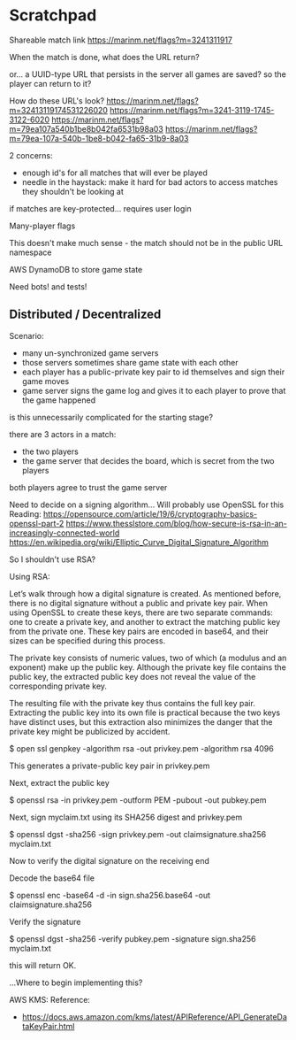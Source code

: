 # Scratchpad

Shareable match link
https://marinm.net/flags?m=3241311917


When the match is done, what does the URL return?

or... a UUID-type URL that persists in the server
all games are saved?
so the player can return to it?

How do these URL's look?
https://marinm.net/flags?m=32413119174531226020
https://marinm.net/flags?m=3241-3119-1745-3122-6020
https://marinm.net/flags?m=79ea107a540b1be8b042fa6531b98a03
https://marinm.net/flags?m=79ea-107a-540b-1be8-b042-fa65-31b9-8a03


2 concerns:
- enough id's for all matches that will ever be played
- needle in the haystack: make it hard for bad actors to access matches they shouldn't be looking at

if matches are key-protected...
requires user login


Many-player flags

This doesn't make much sense - the match should not be in the public URL namespace


AWS DynamoDB to store game state

Need bots! and tests!

## Distributed / Decentralized

Scenario:
- many un-synchronized game servers
- those servers sometimes share game state with each other
- each player has a public-private key pair to id themselves and sign their game moves
- game server signs the game log and gives it to each player to prove that the game happened

is this unnecessarily complicated for the starting stage?

there are 3 actors in a match:
- the two players
- the game server that decides the board, which is secret from the two players

both players agree to trust the game server

Need to decide on a signing algorithm...
Will probably use OpenSSL for this
Reading:
https://opensource.com/article/19/6/cryptography-basics-openssl-part-2
https://www.thesslstore.com/blog/how-secure-is-rsa-in-an-increasingly-connected-world
https://en.wikipedia.org/wiki/Elliptic_Curve_Digital_Signature_Algorithm

So I shouldn't use RSA?


Using RSA:

Let’s walk through how a digital signature is created. As mentioned before, there is no digital signature without a public and private key pair. When using OpenSSL to create these keys, there are two separate commands: one to create a private key, and another to extract the matching public key from the private one. These key pairs are encoded in base64, and their sizes can be specified during this process.

The private key consists of numeric values, two of which (a modulus and an exponent) make up the public key. Although the private key file contains the public key, the extracted public key does not reveal the value of the corresponding private key.

The resulting file with the private key thus contains the full key pair. Extracting the public key into its own file is practical because the two keys have distinct uses, but this extraction also minimizes the danger that the private key might be publicized by accident.

$ open ssl genpkey -algorithm rsa -out privkey.pem -algorithm rsa 4096

This generates a private-public key pair in privkey.pem

Next, extract the public key

$ openssl rsa -in privkey.pem -outform PEM -pubout -out pubkey.pem

Next, sign myclaim.txt using its SHA256 digest and privkey.pem

$ openssl dgst -sha256 -sign privkey.pem -out claimsignature.sha256 myclaim.txt


Now to verify the digital signature on the receiving end

Decode the base64 file

$ openssl enc -base64 -d -in sign.sha256.base64 -out claimsignature.sha256

Verify the signature

$ openssl dgst -sha256 -verify pubkey.pem -signature sign.sha256 myclaim.txt

this will return OK.


...Where to begin implementing this?



AWS KMS:
Reference:
- https://docs.aws.amazon.com/kms/latest/APIReference/API_GenerateDataKeyPair.html